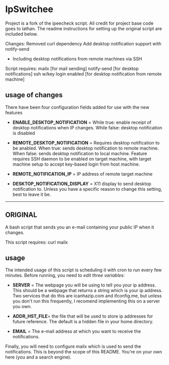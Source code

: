 IpSwitchee
==========

Project is a fork of the ipeecheck script. All credit for project base code goes to lathan. The readme instructions for setting up the original script are included below.

Changes:
Removed curl dependency
Add desktop notification support with notify-send
  - Including desktop notifications from remote machines via SSH

Script requires:
mailx [for mail sending]
notify-send [for desktop notifications]
ssh w/key login enabled [for desktop notification from remote machine]

usage of changes
---------
There have been four configuration fields added for use with the new features

* **ENABLE_DESKTOP_NOTIFICATION** = While true: enable receipt of desktop notifications when IP changes. While false: desktop notification is disabled

* **REMOTE_DESKTOP_NOTIFICATION** = Requires desktop notification to be anabled. When true: sends desktop notification to remote machine. When false: sends desktop notification to local machine. Feature requires SSH daemon to be enabled on target machine, with target machine setup to accept key-based login from host machine.

* **REMOTE_NOTIFICATION_IP** = IP address of remote target machine

* **DESKTOP_NOTIFICATION_DISPLAY** = X11 display to send desktop notification to. Unless you have a specific reason to change this setting, best to leave it be.

---------
ORIGINAL
---------
A bash script that sends you an e-mail containing your public IP when it changes.

This script requires:
curl
mailx

usage
---------

The intended usage of this script is scheduling it with cron to run every few minutes. 
Before running, you need to *edit three variables*: 

* **SERVER** = The webpage you will be using to tell you your ip address. This should be a webpage that returns a string which is your ip address. Two services that do this are icanhazip.com and ifconfig.me, but unless you don't run this frequently, I recomend implementing this on a server you own.

* **ADDR_HST_FILE**= the file that will be used to store ip addresses for future reference. The default is a hidden file in your home directory.

* **EMAIL** = The e-mail address at which you want to receive the notifications.

Finally, you will need to configure mailx which is used to send the notifications. This is beyond the scope of this README. You're on your own here (you and a search engine).
